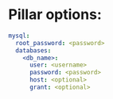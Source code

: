 # Pillar options:

```yaml
mysql:
  root_password: <password>
  databases:
    <db_name>:
      user: <username>
      password: <password>
      host: <optional>
      grant: <optional>
```
